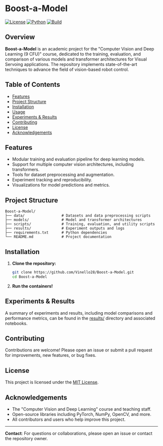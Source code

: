 # Boost-a-Model

[![License](https://img.shields.io/github/license/Vinello28/Boost-a-Model.svg)](LICENSE)
[![Python](https://img.shields.io/badge/Python-3.8%2B-blue)](https://www.python.org/)
[![Build](https://img.shields.io/badge/build-passing-brightgreen)]()

## Overview

**Boost-a-Model** is an academic project for the "Computer Vision and Deep Learning (9 CFU)" course, dedicated to the training, evaluation, and comparison of various models and transformer architectures for Visual Servoing applications. The repository implements state-of-the-art techniques to advance the field of vision-based robot control.

## Table of Contents

- [Features](#features)
- [Project Structure](#project-structure)
- [Installation](#installation)
- [Usage](#usage)
- [Experiments & Results](#experiments--results)
- [Contributing](#contributing)
- [License](#license)
- [Acknowledgements](#acknowledgements)

## Features

- Modular training and evaluation pipeline for deep learning models.
- Support for multiple computer vision architectures, including transformers.
- Tools for dataset preprocessing and augmentation.
- Experiment tracking and reproducibility.
- Visualizations for model predictions and metrics.

## Project Structure

```
Boost-a-Model/
├── data/                 # Datasets and data preprocessing scripts
├── models/               # Model and transformer architectures
├── scripts/              # Training, evaluation, and utility scripts
├── results/              # Experiment outputs and logs
├── requirements.txt      # Python dependencies
└── README.md             # Project documentation
```

## Installation

1. **Clone the repository:**
   ```bash
   git clone https://github.com/Vinello28/Boost-a-Model.git
   cd Boost-a-Model
   ```

  2. **Run the containers!**

   

## Experiments & Results

A summary of experiments and results, including model comparisons and performance metrics, can be found in the [results/](results/) directory and associated notebooks.

## Contributing

Contributions are welcome! Please open an issue or submit a pull request for improvements, new features, or bug fixes.

## License

This project is licensed under the [MIT License](LICENSE).

## Acknowledgements

- The "Computer Vision and Deep Learning" course and teaching staff.
- Open-source libraries including PyTorch, NumPy, OpenCV, and more.
- All contributors and users who help improve this project.

---

**Contact**: For questions or collaborations, please open an issue or contact the repository owner.
